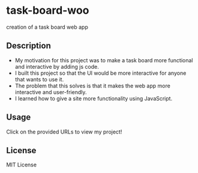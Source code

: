 # task-board-woo
creation of a task board web app

## Description

- My motivation for this project was to make a task board more functional and interactive by adding js code.
- I built this project so that the UI would be more interactive for anyone that wants to use it.
- The problem that this solves is that it makes the web app more interactive and user-friendly.
- I learned how to give a site more functionality using JavaScript.

## Usage

Click on the provided URLs to view my project!

## License

MIT License